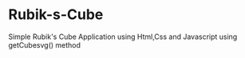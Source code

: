 # Rubik-s-Cube
Simple Rubik's Cube Application using Html,Css and Javascript using getCubesvg() method
